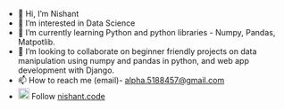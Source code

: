 - 👋 Hi, I’m Nishant
- 👀 I’m interested in Data Science
- 🌱 I’m currently learning Python and python libraries - Numpy, Pandas, Matpotlib.
- 💞️ I’m looking to collaborate on beginner friendly projects on data manipulation using numpy and pandas in python, and web app development with Django.
- 📫 How to reach me (email)- alpha.5188457@gmail.com
- <img src="https://user-images.githubusercontent.com/91000620/145726359-af438d04-51e5-429c-8bfd-a4dce82dc80f.png" width="20" height="20"> Follow  <a href="https://www.instagram.com/nishant.code/">nishant.code </a>
